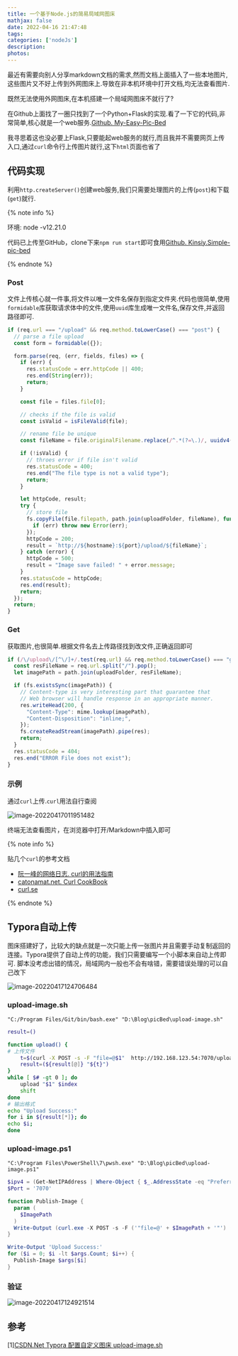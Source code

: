 ```yaml
---
title: 一个基于Node.js的简易局域网图床
mathjax: false
date: 2022-04-16 21:47:48
tags:
categories: ['nodeJs']
description:
photos:
---
```


最近有需要向别人分享markdown文档的需求,然而文档上面插入了一些本地图片,这些图片又不好上传到外网图床上.导致在非本机环境中打开文档,均无法查看图片.

既然无法使用外网图床,在本机搭建一个局域网图床不就行了?

 在Github上面找了一圈只找到了一个Python+Flask的实现.看了一下它的代码,非常简单,核心就是一个web服务.[Github. My-Easy-Pic-Bed](https://github.com/fslongjin/My-Easy-Pic-Bed)

我寻思着这也没必要上Flask,只要能起web服务的就行,而且我并不需要网页上传入口,通过`curl`命令行上传图片就行,这下`html`页面也省了

<!--more-->

## 代码实现

利用`http.createServer()`创建web服务,我们只需要处理图片的上传(`post`)和下载(`get`)就行.

{% note info %}

环境: node -v12.21.0

代码已上传至GitHub，clone下来`npm run start`即可食用[Github. Kinsiy.Simple-pic-bed](https://github.com/Kinsiy/simple-pic-bed/tree/main)

{% endnote %}

### Post

文件上传核心就一件事,将文件以唯一文件名保存到指定文件夹.代码也很简单,使用`formidable`库获取请求体中的文件,使用`uuid`库生成唯一文件名,保存文件,并返回路径即可.

```javascript
if (req.url === "/upload" && req.method.toLowerCase() === "post") {
  // parse a file upload
  const form = formidable({});

  form.parse(req, (err, fields, files) => {
    if (err) {
      res.statusCode = err.httpCode || 400;
      res.end(String(err));
      return;
    }

    const file = files.file[0];

    // checks if the file is valid
    const isValid = isFileValid(file);

    // rename file be unique
    const fileName = file.originalFilename.replace(/^.*(?=\.)/, uuidv4());

    if (!isValid) {
      // throes error if file isn't valid
      res.statusCode = 400;
      res.end("The file type is not a valid type");
      return;
    }

    let httpCode, result;
    try {
      // store file
      fs.copyFile(file.filepath, path.join(uploadFolder, fileName), function (err) {
        if (err) throw new Error(err);
      });
      httpCode = 200;
      result = `http://${hostname}:${port}/upload/${fileName}`;
    } catch (error) {
      httpCode = 500;
      result = "Image save failed! " + error.message;
    }
    res.statusCode = httpCode;
    res.end(result);
    return;
  });
  return;
}
```

### Get

获取图片,也很简单.根据文件名去上传路径找到改文件,正确返回即可

```Javascript
if (/\/upload\/[^\/]+/.test(req.url) && req.method.toLowerCase() === "get") {
  const resFileName = req.url.split("/").pop();
  let imagePath = path.join(uploadFolder, resFileName);

  if (fs.existsSync(imagePath)) {
    // Content-type is very interesting part that guarantee that
    // Web browser will handle response in an appropriate manner.
    res.writeHead(200, {
      "Content-Type": mime.lookup(imagePath),
      "Content-Disposition": "inline;",
    });
    fs.createReadStream(imagePath).pipe(res);
    return;
  }
  res.statusCode = 404;
  res.end("ERROR File does not exist");
}
```

### 示例

通过`curl`上传.`curl`用法自行查阅

![image-20220417011951482](https://kinsiy-blog-img.oss-ap-southeast-1.aliyuncs.com/img/image-20220417011951482.png)

终端无法查看图片，在浏览器中打开/Markdown中插入即可

{% note  info %}

贴几个`curl`的参考文档

- [阮一峰的网络日志. curl的用法指南](https://www.ruanyifeng.com/blog/2019/09/curl-reference.html)
- [catonamat.net. Curl CookBook](https://catonmat.net/cookbooks/curl)
- [curl.se](https://curl.se/)

{% endnote %}

## Typora自动上传

图床搭建好了，比较大的缺点就是一次只能上传一张图片并且需要手动复制返回的连接。Typora提供了自动上传的功能，我们只需要编写一个小脚本来自动上传即可. 脚本没考虑出错的情况，局域网内一般也不会有啥错，需要错误处理的可以自己改下

![image-20220417124706484](https://kinsiy-blog-img.oss-ap-southeast-1.aliyuncs.com/img/image-20220417124706484.png)

### upload-image.sh

`"C:/Program Files/Git/bin/bash.exe" "D:\Blog\picBed\upload-image.sh"`

```sh
result=()

function upload() {
# 上传文件
    t=$(curl -X POST -s -F "file=@$1"  http://192.168.123.54:7070/upload)
    result=(${result[@]} "${t}")
}
while [ $# -gt 0 ]; do
    upload "$1" $index
    shift
done
# 输出格式
echo "Upload Success:"
for i in ${result[*]}; do
echo $i;
done
```

### upload-image.ps1

`"C:\Program Files\PowerShell\7\pwsh.exe" "D:\Blog\picBed\upload-image.ps1"`

```powershell
$ipv4 = (Get-NetIPAddress | Where-Object { $_.AddressState -eq "Preferred" -and $_.ValidLifetime -lt "24:00:00" }).IPAddress
$Port = '7070'

function Publish-Image {
  param (
    $ImagePath
  )
  Write-Output (curl.exe -X POST -s -F ('"file=@' + $ImagePath + '"') ('http://' + $ipv4 + ':' + $Port + '/upload'))
}

Write-Output 'Upload Success:'
for ($i = 0; $i -lt $args.Count; $i++) {
  Publish-Image $args[$i]
}
```

### 验证

![image-20220417124921514](https://kinsiy-blog-img.oss-ap-southeast-1.aliyuncs.com/img/image-20220417124921514.png)



## 参考

[1\][CSDN.Net Typora 配置自定义图床 upload-image.sh](https://blog.csdn.net/bklydxz/article/details/116562345)

